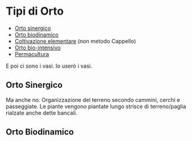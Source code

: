 # Tipi di Orto

* [Orto sinergico](https://www.ortodacoltivare.it/coltivare/sinergico.html)
* [Orto biodinamico](https://www.ortodacoltivare.it/coltivare/biodinamico-senza-veleni.html)
* [Coltivazione elementare](https://www.ortodacoltivare.it/coltivare/coltivazione-elementare.html) \(non metodo Cappello\)
* [Orto bio-intensivo](https://www.ortodacoltivare.it/coltivare/orto-biointensivo.html)
* [Permacultura](https://www.ortodacoltivare.it/coltivare/permacoltura.html)

E poi ci sono i vasi. Io userò i vasi.

## Orto Sinergico

Ma anche no. Organizzazione del terreno secondo cammini, cerchi e passeggiate. Le piante vengono piantate lungo strisce di terreno/paglia rialzate anche dette bancali.

## Orto Biodinamico



